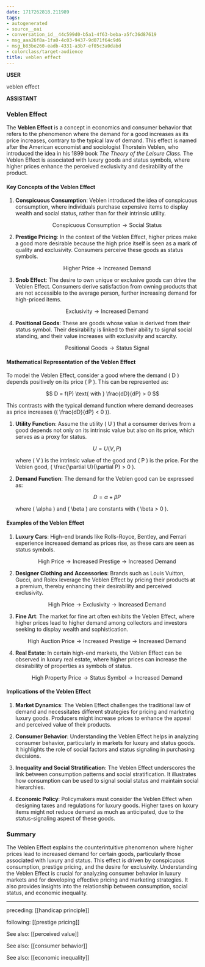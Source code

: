 ```yaml
---
date: 1717262818.211989
tags:
- autogenerated
- source__oai
- conversation_id__44c599d0-b5a1-4f63-beba-a5fc36d87619
- msg_aaa26f8a-1fa0-4c03-9437-9d071f64c9d6
- msg_b83be260-eadb-4331-a3b7-ef05c3a0dabd
- colorclass/target-audience
title: veblen effect
---
```


**USER**

veblen effect


**ASSISTANT**

### Veblen Effect

The **Veblen Effect** is a concept in economics and consumer behavior that refers to the phenomenon where the demand for a good increases as its price increases, contrary to the typical law of demand. This effect is named after the American economist and sociologist Thorstein Veblen, who introduced the idea in his 1899 book *The Theory of the Leisure Class*. The Veblen Effect is associated with luxury goods and status symbols, where higher prices enhance the perceived exclusivity and desirability of the product.

#### Key Concepts of the Veblen Effect

1. **Conspicuous Consumption**: Veblen introduced the idea of conspicuous consumption, where individuals purchase expensive items to display wealth and social status, rather than for their intrinsic utility.

   $$ \text{Conspicuous Consumption} \longrightarrow \text{Social Status} $$

2. **Prestige Pricing**: In the context of the Veblen Effect, higher prices make a good more desirable because the high price itself is seen as a mark of quality and exclusivity. Consumers perceive these goods as status symbols.

   $$ \text{Higher Price} \longrightarrow \text{Increased Demand} $$

3. **Snob Effect**: The desire to own unique or exclusive goods can drive the Veblen Effect. Consumers derive satisfaction from owning products that are not accessible to the average person, further increasing demand for high-priced items.

   $$ \text{Exclusivity} \longrightarrow \text{Increased Demand} $$

4. **Positional Goods**: These are goods whose value is derived from their status symbol. Their desirability is linked to their ability to signal social standing, and their value increases with exclusivity and scarcity.

   $$ \text{Positional Goods} \longrightarrow \text{Status Signal} $$

#### Mathematical Representation of the Veblen Effect

To model the Veblen Effect, consider a good where the demand \( D \) depends positively on its price \( P \). This can be represented as:

$$ D = f(P) \text{ with } \frac{dD}{dP} > 0 $$

This contrasts with the typical demand function where demand decreases as price increases (\( \frac{dD}{dP} < 0 \)).

1. **Utility Function**: Assume the utility \( U \) that a consumer derives from a good depends not only on its intrinsic value but also on its price, which serves as a proxy for status.

   $$ U = U(V, P) $$

   where \( V \) is the intrinsic value of the good and \( P \) is the price. For the Veblen good, \( \frac{\partial U}{\partial P} > 0 \).

2. **Demand Function**: The demand for the Veblen good can be expressed as:

   $$ D = \alpha + \beta P $$

   where \( \alpha \) and \( \beta \) are constants with \( \beta > 0 \).

#### Examples of the Veblen Effect

1. **Luxury Cars**: High-end brands like Rolls-Royce, Bentley, and Ferrari experience increased demand as prices rise, as these cars are seen as status symbols.

   $$ \text{High Price} \longrightarrow \text{Increased Prestige} \longrightarrow \text{Increased Demand} $$

2. **Designer Clothing and Accessories**: Brands such as Louis Vuitton, Gucci, and Rolex leverage the Veblen Effect by pricing their products at a premium, thereby enhancing their desirability and perceived exclusivity.

   $$ \text{High Price} \longrightarrow \text{Exclusivity} \longrightarrow \text{Increased Demand} $$

3. **Fine Art**: The market for fine art often exhibits the Veblen Effect, where higher prices lead to higher demand among collectors and investors seeking to display wealth and sophistication.

   $$ \text{High Auction Price} \longrightarrow \text{Increased Prestige} \longrightarrow \text{Increased Demand} $$

4. **Real Estate**: In certain high-end markets, the Veblen Effect can be observed in luxury real estate, where higher prices can increase the desirability of properties as symbols of status.

   $$ \text{High Property Price} \longrightarrow \text{Status Symbol} \longrightarrow \text{Increased Demand} $$

#### Implications of the Veblen Effect

1. **Market Dynamics**: The Veblen Effect challenges the traditional law of demand and necessitates different strategies for pricing and marketing luxury goods. Producers might increase prices to enhance the appeal and perceived value of their products.

2. **Consumer Behavior**: Understanding the Veblen Effect helps in analyzing consumer behavior, particularly in markets for luxury and status goods. It highlights the role of social factors and status signaling in purchasing decisions.

3. **Inequality and Social Stratification**: The Veblen Effect underscores the link between consumption patterns and social stratification. It illustrates how consumption can be used to signal social status and maintain social hierarchies.

4. **Economic Policy**: Policymakers must consider the Veblen Effect when designing taxes and regulations for luxury goods. Higher taxes on luxury items might not reduce demand as much as anticipated, due to the status-signaling aspect of these goods.

### Summary

The Veblen Effect explains the counterintuitive phenomenon where higher prices lead to increased demand for certain goods, particularly those associated with luxury and status. This effect is driven by conspicuous consumption, prestige pricing, and the desire for exclusivity. Understanding the Veblen Effect is crucial for analyzing consumer behavior in luxury markets and for developing effective pricing and marketing strategies. It also provides insights into the relationship between consumption, social status, and economic inequality.


---

preceding: [[handicap principle]]  


following: [[prestige pricing]]

See also: [[perceived value]]


See also: [[consumer behavior]]


See also: [[economic inequality]]